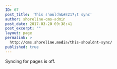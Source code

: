 ```yaml
---
ID: 67
post_title: 'This shouldn&#8217;t sync'
author: shoreline-cms-admin
post_date: 2017-03-20 00:38:41
post_excerpt: ""
layout: page
permalink: >
  http://cms.shoreline.media/this-shouldnt-sync/
published: true
---
```

Syncing for pages is off.
